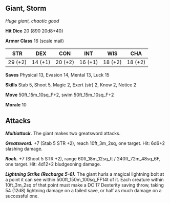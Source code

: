 ## Giant, Storm

*Huge giant, chaotic good*

**Hit Dice** 20 (890 20d8+40)

**Armor Class** 16 (scale mail)

| STR     | DEX     | CON     | INT     | WIS     | CHA     |
|---------|---------|---------|---------|---------|---------|
| 29 (+2) | 14 (+1) | 20 (+2) | 16 (+1) | 18 (+2) | 18 (+2) |

**Saves** Physical 13, Evasion 14, Mental 13, Luck 15

**Skills** Stab 5, Shoot 5, Magic 2, Exert (str) 2, Know 2, Notice 2

**Move** 50ft_15m_10sq_F+2, swim 50ft_15m_10sq_F+2

**Morale** 10

## Attacks

***Multiattack.*** The giant makes two greatsword attacks.

***Greatsword.*** +7 (Stab 5 STR +2), reach 10ft_3m_2sq, one target. Hit: 6d6+2 slashing damage.

***Rock.*** +7 (Shoot 5 STR +2), range 60ft_18m_12sq_tt / 240ft_72m_48sq_6F, one target. Hit: 4d12+2 bludgeoning damage.

***Lightning Strike (Recharge 5-6).*** The giant hurls a magical lightning bolt at a point it can see within 500ft_150m_100sq_FF14t of it. Each creature within 10ft_3m_2sq of that point must make a DC 17 Dexterity saving throw, taking 54 (12d8) lightning damage on a failed save, or half as much damage on a successful one.

